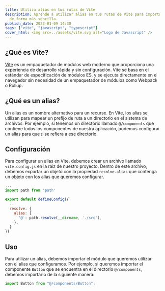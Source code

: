 ```yaml
---
title: Utiliza alias en tus rutas de Vite
description: Aprende a utilizar alias en tus rutas de Vite para importar módulos
  de forma más sencilla.
publish_date: 2023-01-09 14:30
tags: ["vite", "javascript", "typescript"]
cover_html: <img src=../assets/vite.svg alt="Logo de Javascript" />
---
```


## ¿Qué es Vite?

[Vite](https://vitejs.dev) es un empaquetador de módulos web moderno que
proporciona una experiencia de desarrollo rápida y sin configuración. Vite se
basa en el estándar de especificación de módulos ES, y se ejecuta directamente
en el navegador sin necesidad de un empaquetador de módulos como Webpack o
Rollup.

## ¿Qué es un alias?

Un alias es un nombre alternativo para un recurso. En Vite, los alias se
utilizan para mapear un prefijo de ruta a un directorio en el sistema de
archivos. Por ejemplo, si tenemos un directorio llamado `@/components` que
contiene todos los componentes de nuestra aplicación, podemos configurar un
alias para que `@` se refiera a ese directorio.

## Configuración

Para configurar un alias en Vite, debemos crear un archivo llamado
`vite.config.js` en la raíz de nuestro proyecto. Dentro de este archivo, debemos
exportar un objeto con la propiedad `resolve.alias` que contenga un objeto con
los alias que queremos configurar.

```javascript
...
import path from 'path'

export default defineConfig({
  ...
  resolve: {
    alias: {
      '@': path.resolve(__dirname, './src'),
    },
  }
})
```

## Uso

Para utilizar un alias, debemos importar el módulo que queremos utilizar con el
alias que configuramos. Por ejemplo, si queremos importar el componente `Button`
que se encuentra en el directorio `@/components`, debemos importarlo de la
siguiente manera:

```javascript
import Button from "@/components/Button";
```
